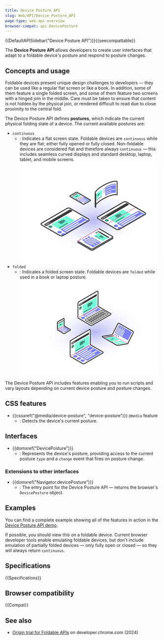 ```yaml
---
title: Device Posture API
slug: Web/API/Device_Posture_API
page-type: web-api-overview
browser-compat: api.DevicePosture
---
```


{{DefaultAPISidebar("Device Posture API")}}{{seecompattable}}

The **Device Posture API** allows developers to create user interfaces that adapt to a foldable device's posture and respond to posture changes.

## Concepts and usage

Foldable devices present unique design challenges to developers — they can be used like a regular flat screen or like a book. In addition, some of them feature a single folded screen, and some of them feature two screens with a hinged join in the middle. Care must be taken to ensure that content is not hidden by the physical join, or rendered difficult to read due to close proximity to the central fold.

The Device Posture API defines **postures**, which indicate the current physical folding state of a device. The current available postures are:

- `continuous`
  - : Indicates a flat screen state. Foldable devices are `continuous` while they are flat; either fully opened or fully closed. Non-foldable devices are considered flat and therefore always `continuous` — this includes seamless curved displays and standard desktop, laptop, tablet, and mobile screens.
    ![A selection of flat screens including mobiles and tablets, and a seamless curved display](continuous-screens.png)
- `folded`
  - : Indicates a folded screen state. Foldable devices are `folded` while used in a book or laptop posture.
    ![A selection of folded screens, including foldable mobiles and tablets in book and laptop postures](folded-screens.png)

The Device Posture API includes features enabling you to run scripts and vary layouts depending on current device posture and posture changes.

## CSS features

- {{cssxref("@media/device-posture", "device-posture")}} `@media` feature
  - : Detects the device's current posture.

## Interfaces

- {{domxref("DevicePosture")}}
  - : Represents the device's posture, providing access to the current posture `type` and a `change` event that fires on posture change.

### Extensions to other interfaces

- {{domxref("Navigator.devicePosture")}}
  - : The entry point for the Device Posture API — returns the browser's `DevicePosture` object.

## Examples

You can find a complete example showing all of the features in action in the [Device Posture API demo](https://mdn.github.io/dom-examples/device-posture-api/).

If possible, you should view this on a foldable device. Current browser developer tools enable emulating foldable devices, but don't include emulation of partially folded devices — only fully open or closed — so they will always return `continuous`.

## Specifications

{{Specifications}}

## Browser compatibility

{{Compat}}

## See also

- [Origin trial for Foldable APIs](https://developer.chrome.com/blog/foldable-apis-ot) on developer.chrome.com (2024)
